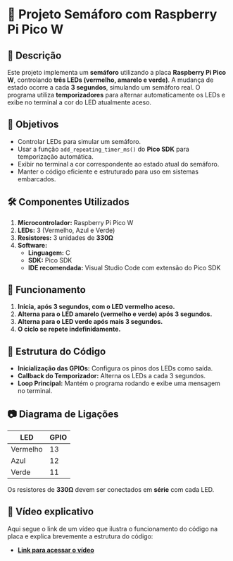 # 🚦 Projeto Semáforo com Raspberry Pi Pico W

## 📌 Descrição

Este projeto implementa um **semáforo** utilizando a placa **Raspberry Pi Pico W**, controlando **três LEDs (vermelho, amarelo e verde)**. A mudança de estado ocorre a cada **3 segundos**, simulando um semáforo real. O programa utiliza **temporizadores** para alternar automaticamente os LEDs e exibe no terminal a cor do LED atualmente aceso.

## 🎯 Objetivos

- Controlar LEDs para simular um semáforo.
- Usar a função `add_repeating_timer_ms()` do **Pico SDK** para temporização automática.
- Exibir no terminal a cor correspondente ao estado atual do semáforo.
- Manter o código eficiente e estruturado para uso em sistemas embarcados.

## 🛠️ Componentes Utilizados

1. **Microcontrolador:** Raspberry Pi Pico W
2. **LEDs:** 3 (Vermelho, Azul e Verde)
3. **Resistores:** 3 unidades de **330Ω**
4. **Software:**
   - **Linguagem:** C
   - **SDK:** Pico SDK
   - **IDE recomendada:** Visual Studio Code com extensão do Pico SDK

## 📜 Funcionamento

1. **Inicia, após 3 segundos, com o LED vermelho aceso.**
2. **Alterna para o LED amarelo (vermelho e verde) após 3 segundos.**
3. **Alterna para o LED verde após mais 3 segundos.**
4. **O ciclo se repete indefinidamente.**

## 📂 Estrutura do Código

- **Inicialização das GPIOs:** Configura os pinos dos LEDs como saída.
- **Callback do Temporizador:** Alterna os LEDs a cada 3 segundos.
- **Loop Principal:** Mantém o programa rodando e exibe uma mensagem no terminal.

## 📷 Diagrama de Ligações

| LED      | GPIO |
| -------- | ---- |
| Vermelho | 13   |
| Azul  | 12   |
| Verde    | 11   |

Os resistores de **330Ω** devem ser conectados em **série** com cada LED.

## 🎥 Vídeo explicativo

Aqui segue o link de um vídeo que ilustra o funcionamento do código na placa e explica brevemente a estrutura do código:

- **[Link para acessar o vídeo](https://drive.google.com/file/d/1Son2VU6c5eq_TOaIi9sblwVr5LAnbV4q/view?usp=drivesdk)**